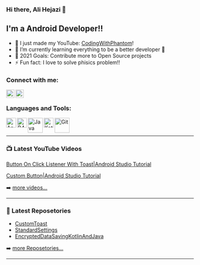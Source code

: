 ### Hi there, Ali Hejazi  👋


## I'm a Android Developer!!

- 🔭 I just made my YouTube: [CodingWithPhantom](https://www.youtube.com/channel/UC-MpdWkXlHi_k3QO42NMqLA?view_as=subscriber)!
- 🌱 I’m currently learning everything to be a better developer 💪
- 🥅 2021 Goals: Contribute more to Open Source projects
- ⚡ Fun fact: I love to solve phisics problem!!



### Connect with me:


[<img align="left" alt="codeSTACKr | YouTube" width="22px" src="https://cdn.jsdelivr.net/npm/simple-icons@v3/icons/youtube.svg" />](https://www.youtube.com/channel/UC-MpdWkXlHi_k3QO42NMqLA?view_as=subscriber)
[<img align="left" alt="codeSTACKr | LinkedIn" width="22px" src="https://cdn.jsdelivr.net/npm/simple-icons@v3/icons/linkedin.svg" />](https://www.linkedin.com/in/ali-hejazi-3b36781a3/)


<br />

### Languages and Tools:

[<img align="left" alt="Android Studio" width="26px" src="https://file.io/ZROrFL325v41" />](https://developer.android.com/studio)
[<img align="left" alt="B4A" width="26px" src="https://file.io/AGEGAsaAmv2c" />](https://www.b4x.com/b4a.html)
[<img align="left" alt="Java" width="40px" src="https://file.io/ZyTdMCRjEs8P" />](https://www.oracle.com/java/technologies/)
[<img align="left" alt="Kotlin" width="26px" src="https://file.io/B9JroCd4zKf4" />](https://kotlinlang.org)
[<img align="left" alt="Git" width="40px" src="https://file.io/CRuCZc1Y71ZS" />](https://git-scm.com/)

<br />
<br />

---

### 📺 Latest YouTube Videos

<!-- YOUTUBE:START -->

[Button On Click Listener With Toast|Android Studio Tutorial](https://youtu.be/QkVcLJ5aQR4)

[Custom Button|Android Studio Tutorial](https://youtu.be/uFT4SRU2x6Y)

➡️ [more videos...](https://www.youtube.com/channel/UC-MpdWkXlHi_k3QO42NMqLA?view_as=subscriber)

---

### 📕 Latest Reposetories

<!-- BLOG-POST-LIST:START -->
- [CustomToast](https://github.com/AliHejazi1382/CustomToast)
- [StandardSettings](https://github.com/AliHejazi1382/StandardSetting)
- [EncryptedDataSavingKotlinAndJava](https://github.com/AliHejazi1382/EncryptedDataSavingKotlinAndJava)
<!-- BLOG-POST-LIST:END -->

➡️ [more Reposetories...](https://github.com/AliHejazi1382?tab=repositories)

---





[website]: https://codeSTACKr.com
[course]: http://vsCodeHero.com
[twitter]: https://twitter.com/codeSTACKr
[youtube]: https://youtube.com/codeSTACKr
[instagram]: https://instagram.com/codeSTACKr
[linkedin]: https://linkedin.com/in/codeSTACKr
[webdevplaylist]: https://www.youtube.com/playlist?list=PLkwxH9e_vrAJ0WbEsFA9W3I1W-g_BTsbt
[jsplaylist]: https://www.youtube.com/playlist?list=PLkwxH9e_vrALRJKu7wfXby3MKeflhTu6B
[cssplaylist]: https://www.youtube.com/playlist?list=PLkwxH9e_vrALSdvZuEh6gqQdmDoDIoqz4
[reactplaylist]: https://www.youtube.com/playlist?list=PLkwxH9e_vrAK4TdffpxKY3QGyHCpxFcQ0
